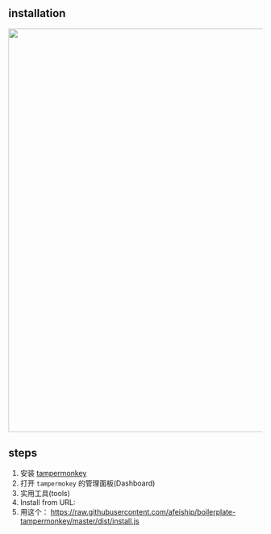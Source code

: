 # <boilerplate-tampermonkey>
> <boilerplate-tampermonkey>

## installation
<img width="800" src="https://tva1.sinaimg.cn/large/007S8ZIlgy1ggl0ds8tvej30xp0u0n1d.jpg" />

## steps
1. 安装 [tampermonkey](https://chrome.google.com/webstore/detail/tampermonkey/dhdgffkkebhmkfjojejmpbldmpobfkfo?hl=en-US)
2. 打开 `tampermokey` 的管理面板(Dashboard)
3. 实用工具(tools)
4. Install from URL:
5. 用这个： https://raw.githubusercontent.com/afeiship/boilerplate-tampermonkey/master/dist/install.js

